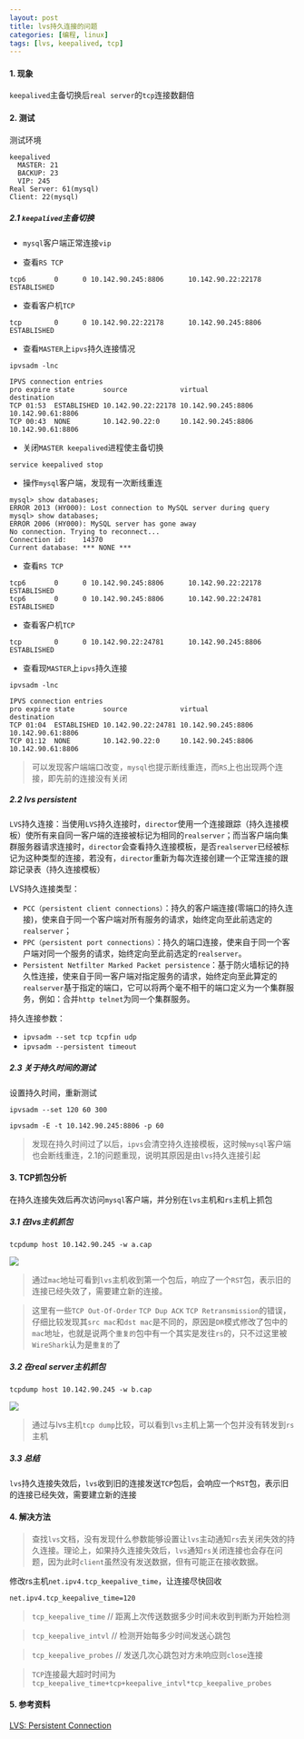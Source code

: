 ```yaml
---
layout: post
title: lvs持久连接的问题
categories: [编程, linux]
tags: [lvs, keepalived, tcp]
---
```


#### 1. 现象

`keepalived`主备切换后`real server`的`tcp`连接数翻倍

#### 2. 测试

测试环境
```
keepalived
  MASTER: 21
  BACKUP: 23
  VIP: 245
Real Server: 61(mysql)
Client: 22(mysql)

```

##### 2.1 `keepalived`主备切换
- `mysql`客户端正常连接`vip`

- 查看`RS TCP`
```
tcp6       0      0 10.142.90.245:8806      10.142.90.22:22178      ESTABLISHED
```

- 查看客户机`TCP`
```
tcp        0      0 10.142.90.22:22178      10.142.90.245:8806      ESTABLISHED
```

- 查看`MASTER`上`ipvs`持久连接情况

```
ipvsadm -lnc

IPVS connection entries
pro expire state       source             virtual            destination
TCP 01:53  ESTABLISHED 10.142.90.22:22178 10.142.90.245:8806 10.142.90.61:8806
TCP 00:43  NONE        10.142.90.22:0     10.142.90.245:8806 10.142.90.61:8806
```

- 关闭`MASTER keepalived`进程使主备切换

```
service keepalived stop
```

- 操作`mysql`客户端，发现有一次断线重连

```
mysql> show databases;
ERROR 2013 (HY000): Lost connection to MySQL server during query
mysql> show databases;
ERROR 2006 (HY000): MySQL server has gone away
No connection. Trying to reconnect...
Connection id:    14370
Current database: *** NONE ***
```

- 查看`RS TCP`

```
tcp6       0      0 10.142.90.245:8806      10.142.90.22:22178      ESTABLISHED
tcp6       0      0 10.142.90.245:8806      10.142.90.22:24781      ESTABLISHED
```

- 查看客户机`TCP`

```
tcp        0      0 10.142.90.22:24781      10.142.90.245:8806      ESTABLISHED
```

- 查看现`MASTER`上`ipvs`持久连接

```
ipvsadm -lnc

IPVS connection entries
pro expire state       source             virtual            destination
TCP 01:04  ESTABLISHED 10.142.90.22:24781 10.142.90.245:8806 10.142.90.61:8806
TCP 01:12  NONE        10.142.90.22:0     10.142.90.245:8806 10.142.90.61:8806
```

> 可以发现客户端端口改变，`mysql`也提示断线重连，而`RS`上也出现两个连接，即先前的连接没有关闭

##### 2.2 lvs persistent
`LVS`持久连接：当使用`LVS`持久连接时，`director`使用一个连接跟踪（持久连接模板）使所有来自同一客户端的连接被标记为相同的`realserver`；而当客户端向集群服务器请求连接时，`director`会查看持久连接模板，是否`realserver`已经被标记为这种类型的连接，若没有，`director`重新为每次连接创建一个正常连接的跟踪记录表（持久连接模板）

LVS持久连接类型：
- `PCC（persistent client connections）`：持久的客户端连接(零端口的持久连接)，使来自于同一个客户端对所有服务的请求，始终定向至此前选定的`realserver`；
- `PPC（persistent port connections）`：持久的端口连接，使来自于同一个客户端对同一个服务的请求，始终定向至此前选定的`realserver`。
- `Persistent Netfilter Marked Packet persistence`：基于防火墙标记的持久性连接，使来自于同一客户端对指定服务的请求，始终定向至此算定的`realserver`基于指定的端口，它可以将两个毫不相干的端口定义为一个集群服务，例如：合并`http telnet`为同一个集群服务。

持久连接参数：
- `ipvsadm --set tcp tcpfin udp`
- `ipvsadm --persistent timeout`

##### 2.3 关于持久时间的测试

设置持久时间，重新测试

```
ipvsadm --set 120 60 300

ipvsadm -E -t 10.142.90.245:8806 -p 60
```

> 发现在持久时间过了以后，`ipvs`会清空持久连接模板，这时候`mysql`客户端也会断线重连，2.1的问题重现，说明其原因是由`lvs`持久连接引起

#### 3. TCP抓包分析
在持久连接失效后再次访问`mysql`客户端，并分别在`lvs`主机和`rs`主机上抓包

##### 3.1 在lvs主机抓包

```
tcpdump host 10.142.90.245 -w a.cap
```

![]({{site.url}}/public/images/2017-12-27-lvs-persistent-timeout-1.png)

> 通过`mac`地址可看到`lvs`主机收到第一个包后，响应了一个`RST`包，表示旧的连接已经失效了，需要建立新的连接。

> 这里有一些`TCP Out-Of-Order` `TCP Dup ACK` `TCP Retransmission`的错误，仔细比较发现其`src mac`和`dst mac`是不同的，原因是`DR`模式修改了包中的`mac`地址，也就是说两个`重复的`包中有一个其实是发往`rs`的，只不过这里被`WireShark`认为是`重复的`了

##### 3.2 在real server主机抓包

```
tcpdump host 10.142.90.245 -w b.cap
```

![]({{site.url}}/public/images/2017-12-27-lvs-persistent-timeout-2.png)

> 通过与lvs主机`tcp dump`比较，可以看到`lvs`主机上第一个包并没有转发到`rs`主机

##### 3.3 总结
`lvs`持久连接失效后，`lvs`收到旧的连接发送`TCP`包后，会响应一个`RST`包，表示旧的连接已经失效，需要建立新的连接

#### 4. 解决方法

> 查找`lvs`文档，没有发现什么参数能够设置让`lvs`主动通知`rs`去关闭失效的持久连接。理论上，如果持久连接失效后，`lvs`通知`rs`关闭连接也会存在问题，因为此时`client`虽然没有发送数据，但有可能正在接收数据。

修改rs主机`net.ipv4.tcp_keepalive_time`，让连接尽快回收

```
net.ipv4.tcp_keepalive_time=120 
```

> `tcp_keepalive_time` // 距离上次传送数据多少时间未收到判断为开始检测

> `tcp_keepalive_intvl` // 检测开始每多少时间发送心跳包

> `tcp_keepalive_probes` // 发送几次心跳包对方未响应则`close`连接

> `TCP`连接最大超时时间为`tcp_keepalive_time+tcp+keepalive_intvl*tcp_keepalive_probes`

#### 5. 参考资料
[LVS: Persistent Connection](http://www.austintek.com/LVS/LVS-HOWTO/HOWTO/LVS-HOWTO.persistent_connection.html)